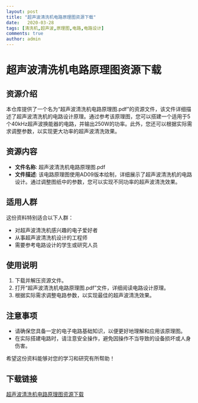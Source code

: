 ```yaml
---
layout: post
title: "超声波清洗机电路原理图资源下载"
date:   2020-03-28
tags: [清洗机,超声波,原理图,电路,电路设计]
comments: true
author: admin
---
```

# 超声波清洗机电路原理图资源下载

## 资源介绍

本仓库提供了一个名为“超声波清洗机电路原理图.pdf”的资源文件，该文件详细描述了超声波清洗机的电路设计原理。通过参考该原理图，您可以搭建一个适用于5个40kHz超声波换能器的电路，并输出250W的功率。此外，您还可以根据实际需求调整参数，以实现更大功率的超声波清洗效果。

## 资源内容

- **文件名称**: 超声波清洗机电路原理图.pdf
- **文件描述**: 该电路原理图使用AD09版本绘制，详细展示了超声波清洗机的电路设计。通过调整图纸中的参数，您可以实现不同功率的超声波清洗效果。

## 适用人群

这份资料特别适合以下人群：

- 对超声波清洗机感兴趣的电子爱好者
- 从事超声波清洗机设计的工程师
- 需要参考电路设计的学生或研究人员

## 使用说明

1. 下载并解压资源文件。
2. 打开“超声波清洗机电路原理图.pdf”文件，详细阅读电路设计原理。
3. 根据实际需求调整电路参数，以实现最佳的超声波清洗效果。

## 注意事项

- 请确保您具备一定的电子电路基础知识，以便更好地理解和应用该原理图。
- 在实际搭建电路时，请注意安全操作，避免因操作不当导致的设备损坏或人身伤害。

希望这份资料能够对您的学习和研究有所帮助！

## 下载链接

[超声波清洗机电路原理图资源下载](https://pan.quark.cn/s/6919e21d4616)